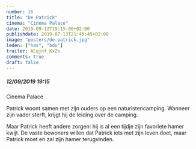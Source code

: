 ```yaml
---
number: 16
title: "De Patrick"
cinema: "Cinema Palace"
date: 2019-09-12T19:15:00+02:00
publishdate: 2019-07-13T21:45:45+02:00
image: "posters/de-patrick.jpg"
leden: ["has", "bdu"]
trailer: AEqjnf_KxZs
comments: true
draft: false
---
```


##### 12/09/2019 19:15

Cinema Palace

Patrick woont samen met zijn ouders op een naturistencamping. Wanneer zijn vader
sterft, krijgt hij de leiding over de camping.
<!--more-->
Maar Patrick heeft andere
zorgen: hij is al een tijdje zijn favoriete hamer kwijt. De vaste bewoners
willen dat Patrick iets met zijn leven doet, maar Patrick moet en zal
zijn hamer terugvinden.
